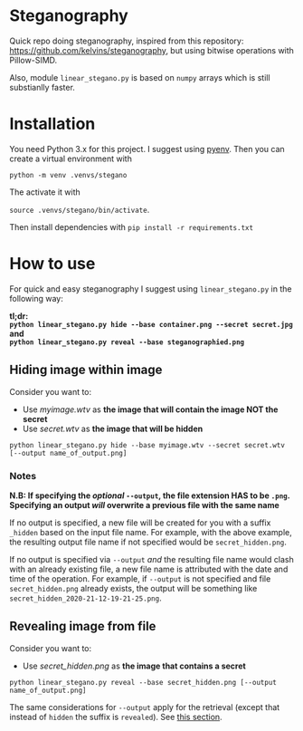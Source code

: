 # Steganography

Quick repo doing steganography, inspired from this repository: https://github.com/kelvins/steganography, but using bitwise operations with Pillow-SIMD.

Also, module `linear_stegano.py` is based on `numpy` arrays which is still substianlly faster.
# Installation
You need Python 3.x for this project. I suggest using [pyenv](https://github.com/pyenv/pyenv).
Then you can create a virtual environment with

`python -m venv .venvs/stegano`

The activate it with

`source .venvs/stegano/bin/activate`.

Then install dependencies with
`pip install -r requirements.txt`


# How to use

For quick and easy steganography I suggest using `linear_stegano.py` in the following way:

**tl;dr: \
`python linear_stegano.py hide --base container.png --secret secret.jpg` 
\
and \
`python linear_stegano.py reveal --base steganographied.png`**


## Hiding image within image
Consider you want to:
- Use _myimage.wtv_ as **the image that will contain the image NOT the secret**
- Use _secret.wtv_ as **the image that will be hidden**

`python linear_stegano.py hide --base myimage.wtv --secret secret.wtv [--output name_of_output.png]`

### Notes
**N.B: If specifying the _optional_ `--output`, the file extension HAS to be `.png`. Specifying an output _will_ overwrite a previous file with the same name** 

If no output is specified, a new file will be created for you with a suffix `_hidden` based on the input file name. For example, with the above example, the resulting output file name if not specified would be `secret_hidden.png`.

If no output is specified via `--output` *and* the resulting file name would clash with an already existing file, a new file name is attributed with the date and time of the operation. For example, if `--output` is not specified and file `secret_hidden.png` already exists, the output will be something like `secret_hidden_2020-21-12-19-21-25.png`.

## Revealing image from file

Consider you want to:
- Use _secret_hidden.png_ as **the image that contains a secret**

`python linear_stegano.py reveal --base secret_hidden.png [--output name_of_output.png]`

The same considerations for `--output` apply for the retrieval (except that instead of `hidden` the suffix is `revealed`). See [this section](###Notes).

